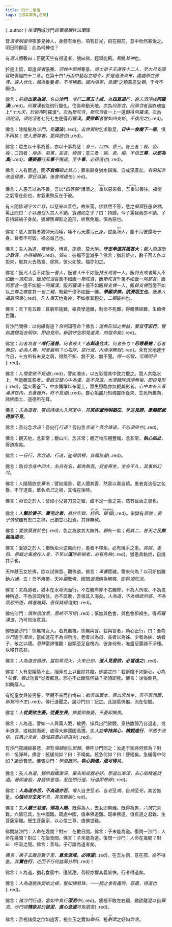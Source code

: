 ```yaml
---
title: 四十二章經
tags: [迦葉摩騰,法蘭]
---
```


{:.author }
<dfn title="东汉（公元25年—220年），史称后汉。">後漢</dfn>西域沙門*迦葉摩騰*共*法蘭*譯

昔<dfn title="刘庄（28年—75年）。东汉第二位皇帝，57年—75年在位，谥号为孝明皇帝。">漢*孝明皇帝*</dfn>夜夢見神人，身體有金色、項有日光，飛在殿前，意中欣然甚悅之。明日問群臣：此為何神也？

有<dfn title="学识渊博通达的人。">通人</dfn>傅毅曰：臣聞天竺有得道者，號曰佛，輕舉能飛。<dfn title="大概、几乎；当、必。">殆</dfn>將*其神*也。

於是上悟，即遣*使者*張騫、*羽林中郎將*秦景、*<dfn title="汉代从学于博士官者。">博士弟子</dfn>*王遵等十二人，至*大月支國*寫取佛經四十二章。在第十四*<dfn title="石制的匣子。">石函</dfn>*中<dfn title="升。">登</dfn>起立塔寺，於是道法流布，處處修立佛寺。*遠人*伏化，願為*臣妾*者，不可稱數。國內<dfn title="指时世太平。">清寧</dfn>，*<dfn title="谓有心识者，即有情众生。">含識</dfn>*之類蒙恩受<dfn title="利益，好处。">賴</dfn>，于今不絕也。

佛言：*辭親<b>出家為道</b>，名曰<b>沙門</b>，常行<b>二百五十戒</b>，為<b><dfn title="四真谛，又名四圣谛。">四真道</dfn></b>行，進志清淨成<b>阿羅漢</b>*{:.red}。*阿羅漢*者能飛行變化，住壽命動天地。次為*阿那含*，*阿那含*者壽終魂靈上*<dfn title="五净居天，又名五不还天。位于色界第四禅天上，三果阿那含者所居住处。">十九天</dfn>*，於彼得*阿羅漢*。次為*斯陀含*，*斯陀含*者一上一還即得*阿羅漢*。次為*須陀洹*，*須陀洹*者七死七生便得*阿羅漢*。*<b>愛欲斷</b>者譬如四支斷，不復用之*{:.red}。

佛言：除鬚髮為*沙門*，*受<b>道法</b>*{:.red}。<dfn title="离开，舍弃。">去</dfn>*世資財*乞求取足，***日中一食樹下一宿***，慎不再矣！*使人愚弊者，愛與欲也*{:.red}。

佛言：眾生以十事為善，亦以十事為惡：*身三、口四、意三*。身三者：*殺、盜、婬*；口四者：*兩舌、惡罵、妄言、綺語*；意三者：*嫉、恚、癡*。*不信<b><dfn title="谓佛、法、僧。">三尊</dfn></b>，<b>以邪為真</b>{:.red}。<b>優婆塞</b>行<b>五事</b>不懈退，至<b>十事</b>，必得道也*{:.red}。

佛言：人有眾過，而***不自悔***<i>頓止</i>*其心*；罪來歸身猶水歸海，自成深廣矣。*有惡知非改過得善，罪日消滅，後會得道也*{:.red}。

佛言：人愚吾以為不善，吾以*<dfn title="四无量心。谓慈、悲、喜、舍。">四等慈</dfn>*護濟之。<ruby>重<rt>chóng</rt></ruby>以惡來者，吾<ruby>重<rt>chóng</rt></ruby>以善往。福德之氣常在此也，害氣重殃反在于彼。

有人聞佛*道守大仁慈*，以惡來以善往，故來罵。佛默然不答，愍之*癡冥*狂愚<dfn title="使其如此，使它变得这样。">使然</dfn>。罵止問曰：子以禮<dfn title="随。">從</dfn>人其人不納，實禮如之乎？曰：持歸。今子罵我我亦不納，子自持歸禍子身矣。猶*響*應*聲*影之追形，終無免離。慎為惡也。

佛言：惡人害賢者猶仰天而唾，唾不污天還污己身。逆風<dfn title="谓粉尘、尘埃等粉状物敷洒于他物。"><ruby>坋<rt>fèn</rt></ruby></dfn>人，塵不污彼還坋于身。賢者不可毀，禍必滅己也。

佛言：夫人為道，<dfn title="必须，一定。">務</dfn>博愛、博哀、施德，莫大施。*<b>守志奉道其福甚大</b>；覩人施道助之歡喜，亦得福報*{:.red}。<dfn title="对质，询问。">質</dfn>曰：彼福不當減乎？佛言：猶若炬火，數千百人各以炬來，取其火去熟食、除冥，彼火如故。福亦如之。

佛言：飯*凡人*百不如飯*一善人*，飯*善人*千不如飯*持五戒者*一人，飯*持五戒者*萬人不如飯一*須陀洹*，飯*須陀洹*百萬不如飯一*斯陀含*，飯*斯陀含*千萬不如飯一*阿那含*，飯*阿那含*一億不如飯一*阿羅漢*，飯*阿羅漢*十億不如飯*辟支佛*一人，飯*辟支佛*百億不如以*三尊之教*度其*一世二親*，教親千億不如飯一佛。*<b>學願求佛，欲濟眾生也</b>*。*飯善人福最深重*{:.red}。凡人<dfn title="侍奉，供奉。">事</dfn>天地鬼神，不如孝其親矣，*二親*最神也。

佛言：天下有五難：貧窮布施難，豪貴學道難，制命不死難，得覩佛經難，生值佛世難。

有沙門問佛：以何緣得道？<dfn title="怎么，怎么样。">奈何</dfn>知宿命？佛言：*道無形知之無益，要當<b>守志<i>行</i></b>。譬如磨鏡垢去明存，即自見形。斷欲守空即見道真，知宿命矣*{:.red}。

佛言：*何者為善？<b>唯行道善</b>。何者最大？<b>志與道合大</b>。何者多力？<b>忍辱最健</b>；忍者無怨，必為人尊。何者最<dfn title="圣明，明智。">明</dfn>？心垢除、惡行滅，內清淨無瑕*{:.red}。未有天地逮于今日，十方所有未見之萌，得無不知、無不見、無不聞。*得一切智，可謂明乎*{:.red}。

佛言：人*懷愛欲不見道*{:.red}，譬如濁水，以五彩投其中致力攪之。眾人共臨水上，無能覩其影者。*愛欲交錯心中為濁，故不見道。水澄穢除清淨無垢，即自見形*{:.red}。猛火著釜下，中水踊躍以布覆上，眾生照臨亦無覩其影者。*心中本有三毒涌沸在內，<dfn title="谓贪欲盖、瞋恚盖、睡眠盖、掉悔盖、疑盖。此五盖能覆心性不生善法。">五蓋</dfn>覆外，終不見道*{:.red}。要心垢盡乃知魂靈所從來、生死所趣向，諸佛國土、道德所在耳。

佛言：*夫為道者，譬如持炬火入冥室中，其<b class="red">冥即滅而明猶在</b>*。*學道<b class="red">見諦，愚癡都滅得無不見</b>*。

佛言：吾何念*念道*？吾何行*行道*？吾何言*言道*？*吾念諦道，不忽須臾也*{:.red}。

佛言：覩天地，念非常；覩山川，念非常；覩万物形體豐熾，念非常。***執心如此***，得道疾矣。

佛言：*一日行，常念道、行道*，遂*得信根，其福無量*{:.red}。

佛言：熟*自念身中四大，名自有名，都為無吾*。*我者寄生，生亦不久，其事如幻耳*。

佛言：人隨情欲求<dfn title="美名。">華名</dfn>；譬如燒香，眾人聞其香，然香以熏自燒。愚者貪流俗之名譽，不守道真，華名*危己*之禍，其悔在後時。

佛言：*財色*之於人；譬如小兒貪刀刃之蜜，甜不足一食之美，然有截舌之患也。

佛言：*人<b>繫於妻子、寶宅之患</b>，甚於牢獄、<dfn title="囚禁。亦指脚镣、手铐。"><ruby>桎<rt>zhì</rt>梏<rt>gù</rt></ruby></dfn>、<dfn title="铁锁链。拘系罪犯的刑具。"><ruby>鋃<rt>láng</rt>鐺<rt>dāng</rt></ruby></dfn>*{:.red}。牢獄有<dfn title="宽恕赦免。">原赦</dfn>；*妻子情欲*雖有虎口之禍，己猶甘心投焉，其罪無赦。

佛言：*愛欲莫甚於色*{:.red}，色之為欲其大無外。<dfn title="幸亏，幸而。">賴</dfn>有一矣；*假其二，普天之民<b>無能為道</b>者*。

佛言：愛欲之於人；猶執炬火逆風而行，愚者不釋炬，必有燒手之患。*貪婬、恚怒、愚癡之毒處在人身，不早以<b>道</b>除斯禍者，必有危殃*{:.red}。猶愚貪執炬，自燒其手也。

天神獻玉女於佛，欲以試佛意、觀佛道。佛言：<dfn title="谓人的躯体。">革囊</dfn>眾穢，爾來何為？以可斯俗難動<dfn title="漏尽知证通者，诸漏断尽为无碍者。谓天眼通、天耳通、知他心通、宿命通、身如意通、漏智通。">六通</dfn>。去！吾不用爾。天神<dfn title="越过、更加。同逾。"><ruby>踰<rt>yú</rt></ruby></dfn>敬佛，因問*道意*佛為解釋，即得*須陀洹*。

佛言：夫為道者，猶木在水尋流而行。不左觸岸亦不右觸岸，不為人所取、不為鬼神所遮、不為洄流所住，亦不腐敗，吾保其入海矣。*人為道，不為情欲所惑、不為眾邪所誑，精進無疑，吾保其得道矣*{:.red}。

佛告沙門：*慎無信汝意，意終不可信*{:.red}；慎無與色會，與色會即禍生。得*阿羅漢道*，乃可信汝意耳。

佛告諸沙門：慎無視女人。若見無視，慎無與言。若與言者，勅心正行，曰：吾為*沙門*處于*濁世*，當如蓮花不為*泥*所污。老者以為母、長者以為姊、少者為妹、幼者子，敬之以禮。*意*<dfn title="甚、极其；犹，尚。">殊</dfn>當諦惟觀：自頭至足自視內，彼身何有，唯盛惡露諸不淨種。以釋其意矣。

佛言：*人為道去情欲，當如草見火，火來已<dfn title="退，拒绝，除去，避开。">却</dfn>。<b>道人見愛欲，必當遠之</b>*{:.red}。

佛言：人有患婬情不止，踞斧刃上以自除其陰。佛謂之曰：若斷陰不如斷心。*心*為*<dfn title="为起诸烦恼之根本无明。">功曹</dfn>*，若止*功曹*從者都息。邪心不止斷陰何益？斯須即死。佛言：世俗倒見，如斯癡人。

有婬童女與彼男誓，至期不來而自悔曰：*欲吾知爾本，意以思想生，吾不思想爾，即爾而不生*{:.red}。佛行道聞之，謂沙門曰：記之。此迦葉佛偈，流在俗間。

佛言：*人<b>從愛欲生憂，從憂生畏</b>。無愛即無憂，不憂即無畏*。

佛言：人為道，譬如一人與萬人戰，被鉀、操兵出門欲戰，意怯膽弱乃自退走。或半道還、或格鬪而死、或得大勝還國高<ruby>遷<rt>qiān</rt></ruby>。夫*人能<b>牢持其心</b>，<b>精銳進行</b>，不惑于流俗、狂愚之言者，欲滅惡盡必得道矣*{:.red}。

有沙門夜誦經甚悲，*意*有*悔疑*欲生*思歸*。佛呼沙門問之：汝處于家將何修為？對曰：恒彈琴。佛言：絃緩何如？曰：不鳴矣。絃急何如？曰：聲絕矣。急緩得中何如？諸音普悲。佛告沙門：*學道猶然。<b>執心調適，道可得</b>矣*。

佛言：夫*人為道，猶所鍛<ruby>鐵<rt>tiě</rt></ruby>漸深，棄去垢成器必好。學道以漸深，去心垢精進就道。暴即身疲，身疲即意惱，意惱即行退，行退即修罪*{:.red}。

佛言：***人為道亦苦，不為道亦苦***。<dfn title="思考，思念。">惟</dfn>人自*生*至*老*、自*老*至*病*、自*病*至*死*，其苦無量。*<b>心惱</b><i>積罪</i><b>生死</b>不息，其苦難說*{:.red}。

佛言：夫***人離三惡道，得為人難***。既得為人，去女即男難。既得為男，<dfn title="六根。旧译经论中多谓六情。">六情</dfn>完具難。六情已具，生中國難。既處中國，值奉佛道難。既奉佛道，值有道之君難、生菩薩家難。既生菩薩家，以心信三尊、值佛世難。

佛問諸沙門：人命在幾間？對曰：在數日間。佛言：子未能為道。復問一沙門：人命在幾間？對曰：在飯食間。佛言：子未能為道。復問一沙門：人命在幾間？對曰：呼吸之間。佛言：善哉。子可謂為道者矣。

*佛言：弟子去離吾數千里，<b><i>意</i>念<i>吾戒</i>，必得道</b>*{:.red}。在吾左側，意在邪，終不得道。*其<b>實在行</b>，近而不行何益萬分耶*{:.red}！

佛言：人為道，猶若食蜜中、邊皆甜。吾經亦爾其義皆快，行者得道矣。

佛言：*人為道能拔愛欲之根，譬如摘懸珠，一一摘之會有盡時。惡盡，得道也*{:.red}。

佛言：*諸沙門行道，當如<i>牛負</i>行<b>深泥</b>中*{:.red}。疲極不敢左右顧，趣欲離泥以自<dfn title="休养生息。犹休息。">蘇息</dfn>。*沙門視<b>情欲</b>甚於<b>彼泥</b>，<b>直心念道</b>可<i>免眾苦</i>*{:.red}。

佛言：吾視諸侯之位如過客，視金玉之寶如<dfn title="小石块，砂石。"><ruby>礫<rt>lì</rt></ruby>石</dfn>，視<dfn title="细毛布，细棉布。"><ruby>㲲<rt>dié</rt></ruby></dfn><dfn title="白色生绢。">素</dfn>之好如<dfn title="破旧的布帛。">弊帛</dfn>。
